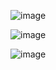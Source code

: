 ![image](https://user-images.githubusercontent.com/80961441/118369850-03717100-b5e0-11eb-86de-a2412a95c14d.png)

![image](https://user-images.githubusercontent.com/80961441/118369865-0ff5c980-b5e0-11eb-81ae-3726a221beac.png)

![image](https://user-images.githubusercontent.com/80961441/118369879-27cd4d80-b5e0-11eb-9283-129e760bf285.png)

